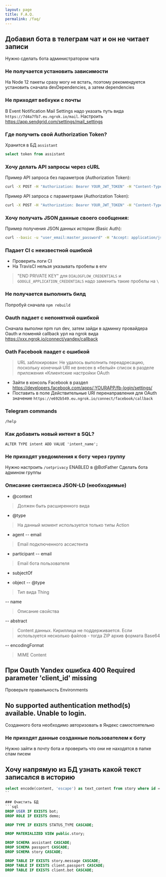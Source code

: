 ```yaml
---
layout: page
title: F.A.Q.
permalink: /faq/
---
```


## Добавил бота в телеграм чат и он не читает записи
Нужно сделать бота администратором чата

### Не получается установить зависимости
На Node 12 пакеты сразу могу не встать, поэтому рекомендуется установить сначала devDependencies, а затем dependencies

### Не приходят вебхуки с почты
В Event Notification Mail Settings надо указать путь вида `https://7d4a7fb7.eu.ngrok.io/mail`. Настроить https://app.sendgrid.com/settings/mail_settings

### Где получить свой Authorization Token?
Хранится в БД `assistant`
```sql
select token from assistant
```

### Хочу делать API запросы через cURL 
Пример API запроса без параметров (Authorization Token):
```bash
curl -X POST -H "Authorization: Bearer YOUR_JWT_TOKEN" -H "Content-Type: application/json" -H "Accept: application/schema+json" --data '{"jsonrpc":"2.0","method":"ping","params":{},"id":1}' http://127.0.0.1:9000/api/ping
```

Пример API запроса с параметрами (Authorization Token):
```bash
curl -X POST -H "Authorization: Bearer YOUR_JWT_TOKEN" -H "Content-Type: application/json" -H "Accept: application/schema+json" --data '{"jsonrpc":"2.0","method":"help","params":'{"jsonrpc":"2.0","method":"ping","params":{"@context":{"schema":"http://schema.org/","agent":"schema:agent","name":"schema:name"},"@type":"AllocateAction","agent":{"@type":"Person","name":"prosto-diary"},"name":"Ping", ... }}}},"id":1}'' http://127.0.0.1:9000/api
```

### Хочу получать JSON данные своего сообщения:
Пример получения JSON данных истории (Basic Auth):
```bash
curl --basic -u "user_email:master_password" -H "Accept: application/json" http://0.0.0.0:9000/message/73050f7c-2781-4f1a-b9f7-992f1d65f22e
```

### Падает CI с неизвестной ошибкой
* Проверить логи CI
* На TravisCI нельзя указывать пробелы в env
> "END PRIVATE KEY" для `DIALOGFLOW_CREDENTIALS` и `GOOGLE_APPLICATION_CREDENTIALS` надо заменить такие пробелы на `\ `

### Не получается выполнить билд
Попробуй сначала `npm rebuild`

### Oauth падает с непонятной ошибкой
Сначала выполни npm run dev, затем зайди в админку провайдера Oauth и поменяй callback урл на ngrok вида https://xxx.ngrok.io/connect/yandex/callback

### Oath Facebook паадет с ошибкой
> URL заблокирован: Не удалось выполнить переадресацию, поскольку конечный URI не внесен в «белый» список в разделе приложения «Клиентские настройки OAuth
- Зайти в консоль Facebook в раздел https://developers.facebook.com/apps/:YOURAPP/fb-login/settings/
- Поставить в поле Действительные URI перенаправления для OAuth значение `https://e692b549.eu.ngrok.io/connect/facebook/callback`

### Telegram commands
```
/help
```

### Как добавить новый интент в SQL?
```sqlite-psql
ALTER TYPE intent ADD VALUE 'intent_name';
```

### Не приходят уведомления к боту через группу
Нужно настроить `/setprivacy` ENABLED в @BotFather
Сделать бота админом группы

### Описание синтаксиса JSON-LD (необходимые)
- @context 
> Должен быть расширенного вида
- @type
> На данный момент используется только типы Action
- agent
-- email 
> Email подключенного ассистента

- participant
-- email
> Email бота пользователя

- subjectOf

- object
-- @type
> Тип вида Thing

-- name 
> Описание свойства

-- abstract
> Content данных. Кириллица не поддерживается. Если используется несколько файлов - тогда ZIP архив формата Base64

-- encodingFormat
> MIME Content

## При Oauth Yandex ошибка 400 Required parameter 'client_id' missing
Проверьте правильность Environments

## No supported authentication method(s) available. Unable to login.
Созданного бота необходимо авторизовать в Яндекс самостоятельно

### Не приходят данные созданные пользователем к боту
Нужно зайти в почту бота и проверить что они не находятся в папке спам писем

## Хочу напрямую из БД узнать какой текст записался в историю
```sql
select encode(content, 'escape') as text_content from story where id = 'b8ea5534-7a39-4846-a559-fb480f57bc14'
``

### Очистить БД
```sql
DROP USER IF EXISTS bot;
DROP ROLE IF EXISTS demo;

DROP TYPE IF EXISTS STATUS_TYPE CASCADE;

DROP MATERIALIZED VIEW public.story;

DROP SCHEMA assistant CASCADE;
DROP SCHEMA passport CASCADE;
DROP SCHEMA story CASCADE;

DROP TABLE IF EXISTS story.message CASCADE;
DROP TABLE IF EXISTS client.passport CASCADE;
DROP TABLE IF EXISTS client.bot CASCADE;
``` 
